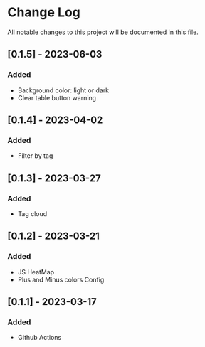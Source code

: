 
# Change Log
All notable changes to this project will be documented in this file.

## [0.1.5] - 2023-06-03
### Added
- Background color: light or dark
- Clear table button warning

## [0.1.4] - 2023-04-02
### Added
- Filter by tag

## [0.1.3] - 2023-03-27
### Added
- Tag cloud

## [0.1.2] - 2023-03-21
### Added
- JS HeatMap
- Plus and Minus colors Config

## [0.1.1] - 2023-03-17
### Added
- Github Actions
